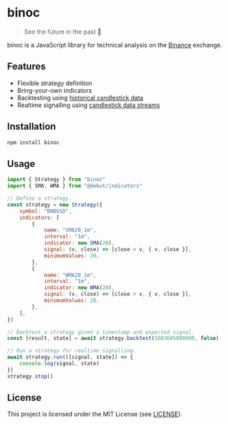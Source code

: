 # binoc

> See the future in the past 🔮

binoc is a JavaScript library for technical analysis on the [Binance][binance] exchange.

## Features

- Flexible strategy definition
- Bring-your-own indicators
- Backtesting using [historical candlestick data][rest]
- Realtime signalling using [candlestick data streams][ws]

[binance]: https://www.binance.us/
[rest]: https://docs.binance.us/#get-candlestick-data
[ws]: https://docs.binance.us/#candlestick-data-stream

## Installation

```sh
npm install binoc
```

## Usage

```js
import { Strategy } from "binoc"
import { SMA, WMA } from "@debut/indicators"

// Define a strategy.
const strategy = new Strategy({
    symbol: "BNBUSD",
    indicators: [
        {
            name: "SMA20_1m",
            interval: "1m",
            indicator: new SMA(20),
            signal: (v, close) => [close > v, { v, close }],
            minimumValues: 20,
        },
        {
            name: "WMA20_1m",
            interval: "1m",
            indicator: new WMA(20),
            signal: (v, close) => [close > v, { v, close }],
            minimumValues: 20,
        },
    ],
})

// Backtest a strategy given a timestamp and expected signal.
const [result, state] = await strategy.backtest(1683685980000, false)

// Run a strategy for realtime signalling.
await strategy.run(([signal, state]) => {
    console.log(signal, state)
})
strategy.stop()
```

## License

This project is licensed under the MIT License (see [LICENSE](LICENSE)).
